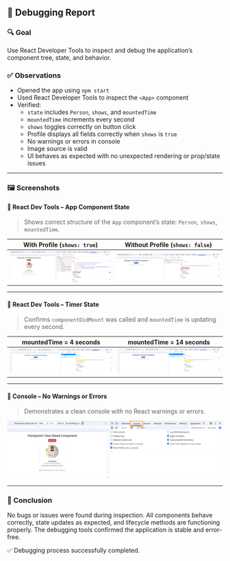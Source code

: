 ## 🐛 Debugging Report

### 🔍 Goal
Use React Developer Tools to inspect and debug the application’s component tree, state, and behavior.

### ✅ Observations
- Opened the app using `npm start`
- Used React Developer Tools to inspect the `<App>` component
- Verified:
  - `state` includes `Person`, `shows`, and `mountedTime`
  - `mountedTime` increments every second
  - `shows` toggles correctly on button click
  - Profile displays all fields correctly when `shows` is `true`
  - No warnings or errors in console
  - Image source is valid
  - UI behaves as expected with no unexpected rendering or prop/state issues

---

### 🖼️ Screenshots

#### 🔧 React Dev Tools – App Component State
> Shows correct structure of the `App` component’s state: `Person`, `shows`, `mountedTime`.

| With Profile (`shows: true`) | Without Profile (`shows: false`) |
|------------------------------|-------------------------------|
| ![With Profile](./public/screenshots/Shows%20With%20Profile.png) | ![Without Profile](./public/screenshots/Shows%20Without%20Profile.png) |

---

#### 🔁 React Dev Tools – Timer State
> Confirms `componentDidMount` was called and `mountedTime` is updating every second.

| mountedTime = 4 seconds | mountedTime = 14 seconds |
|-------------------------|--------------------------|
| ![4s](./public/screenshots/mounted-time-4.png) | ![10+4s](./public/screenshots/mounted-time-14.png) |

---

#### 🛑 Console – No Warnings or Errors
> Demonstrates a clean console with no React warnings or errors.

![Console Output](./public/screenshots/console-no-errors.png)

---

### 🧩 Conclusion
No bugs or issues were found during inspection. All components behave correctly, state updates as expected, and lifecycle methods are functioning properly. The debugging tools confirmed the application is stable and error-free.

✅ Debugging process successfully completed.
